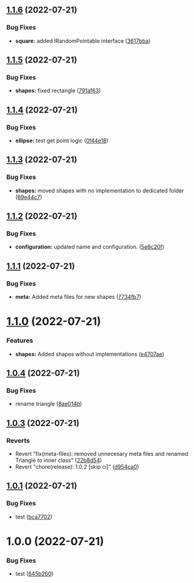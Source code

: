 ## [1.1.6](https://github.com/zacharysnewman/shaper/compare/v1.1.5...v1.1.6) (2022-07-21)


### Bug Fixes

* **square:** added IRandomPointable interface ([3617bba](https://github.com/zacharysnewman/shaper/commit/3617bba51354b693b2dda167a218e49156fe990d))

## [1.1.5](https://github.com/zacharysnewman/shaper/compare/v1.1.4...v1.1.5) (2022-07-21)


### Bug Fixes

* **shapes:** fixed rectangle ([791af63](https://github.com/zacharysnewman/shaper/commit/791af63403afacc38bfa12b5ec2c1884a74009cd))

## [1.1.4](https://github.com/zacharysnewman/shaper/compare/v1.1.3...v1.1.4) (2022-07-21)


### Bug Fixes

* **ellipse:** test get point logic ([0f44e18](https://github.com/zacharysnewman/shaper/commit/0f44e1888cb66122732a148cc30f253b8275135e))

## [1.1.3](https://github.com/zacharysnewman/shaper/compare/v1.1.2...v1.1.3) (2022-07-21)


### Bug Fixes

* **shapes:** moved shapes with no implementation to dedicated folder ([69e44c7](https://github.com/zacharysnewman/shaper/commit/69e44c7676b57caff134b14ffb3bb8a2af2aef44))

## [1.1.2](https://github.com/zacharysnewman/shaper/compare/v1.1.1...v1.1.2) (2022-07-21)


### Bug Fixes

* **configuration:** updated name and configuration. ([5e8c20f](https://github.com/zacharysnewman/shaper/commit/5e8c20f7c0fe017fc2c18eec4c77eead9d642646))

## [1.1.1](https://github.com/zacharysnewman/shape-calculations/compare/v1.1.0...v1.1.1) (2022-07-21)


### Bug Fixes

* **meta:** Added meta files for new shapes ([7734fb7](https://github.com/zacharysnewman/shape-calculations/commit/7734fb76277ac9d510b548cb47812d0515a99f86))

# [1.1.0](https://github.com/zacharysnewman/shape-calculations/compare/v1.0.4...v1.1.0) (2022-07-21)


### Features

* **shapes:** Added shapes without implementations ([e4707ae](https://github.com/zacharysnewman/shape-calculations/commit/e4707aee62eb92763b8a110373a1c190ab533197))

## [1.0.4](https://github.com/zacharysnewman/shape-calculations/compare/v1.0.3...v1.0.4) (2022-07-21)


### Bug Fixes

* rename triangle ([8ae014b](https://github.com/zacharysnewman/shape-calculations/commit/8ae014b2bd196abf9fcd12cb6f08a32721728d15))

## [1.0.3](https://github.com/zacharysnewman/shape-calculations/compare/v1.0.2...v1.0.3) (2022-07-21)


### Reverts

* Revert "fix(meta-files): removed unnecesary meta files and renamed Triangle to inner class" ([22b8d54](https://github.com/zacharysnewman/shape-calculations/commit/22b8d544af28ae26720b634b05edb8d6fe8f79b7))
* Revert "chore(release): 1.0.2 [skip ci]" ([d954ca0](https://github.com/zacharysnewman/shape-calculations/commit/d954ca0b11abcb5bcb5913eff78425c3c5cb5222))

## [1.0.1](https://github.com/zacharysnewman/shape-calculations/compare/v1.0.0...v1.0.1) (2022-07-21)


### Bug Fixes

* test ([bca7702](https://github.com/zacharysnewman/shape-calculations/commit/bca7702131711bc8831def03dfe6003048f1671f))

# 1.0.0 (2022-07-21)


### Bug Fixes

* test ([645b260](https://github.com/zacharysnewman/shape-calculations/commit/645b26017a734b34da1880612c9cf6cfb6d73073))
